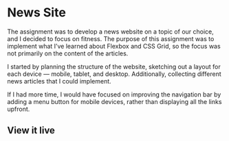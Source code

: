 # News Site
The assignment was to develop a news website on a topic of our choice, and I decided to focus on fitness. The purpose of this assignment was to implement what I’ve learned about Flexbox and CSS Grid, so the focus was not primarily on the content of the articles.

I started by planning the structure of the website, sketching out a layout for each device — mobile, tablet, and desktop. Additionally, collecting different news articles that I could implement. 

If I had more time, I would have focused on improving the navigation bar by adding a menu button for mobile devices, rather than displaying all the links upfront.


## View it live
